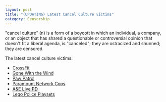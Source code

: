 ```yaml
---
layout: post
title: "(UPDATING) Latest Cancel Culture victims"
category: Censorship
---
```

"cancel culture" (n) is a form of a boycott in which an individual, a company, or an object that has shared a questionable or controversial opinion that doesn't fit a liberal agenda, is "canceled"; they are ostracized and shunned; they are censored.

The latest cancel culture victims:
- [CrossFit](https://www.thestreet.com/video/crossfit-reebok-glassman-comment-floyd)
- [Gone With the Wind](https://www.hollywoodreporter.com/news/hbo-max-removes-gone-wind-1297806)
- [Paw Patrol](https://twitter.com/pawpatrol/status/1267808607694917633)
- [Paramount Network Cops](https://www.hollywoodreporter.com/live-feed/cops-canceled-at-paramount-network-1297778)
- [A&E Live PD](https://deadline.com/2020/06/live-pd-canceled-ae-protests-against-police-brutality-george-floyd-1202956175/)
- [Lego Police Playsets](https://toybook.com/lego-pulling-back-potentially-sensitive-product-amid-george-floyd-protests/)
